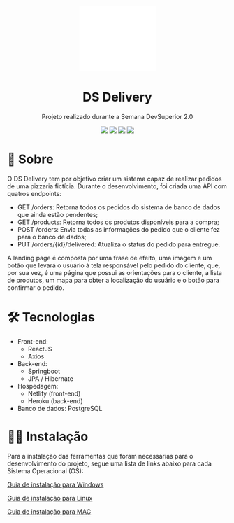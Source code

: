 <p align="center">
  <a href="https://5ffb7c58b9bdfa0007bf91f3--dsdeliver-glaucia.netlify.app/">
    <img src="https://github.com/GlauciaLS/dsdeliver-sds2/blob/main/front-web/src/Navbar/logo.svg" height="150" width="175" alt="DS Delivery" />
  </a>
</p>

<h1 align="center">DS Delivery</h1>
<p align="center">Projeto realizado durante a Semana DevSuperior 2.0</p>

<p align="center">
  <img src="https://img.shields.io/static/v1?label=springboot&message=2.4.1&color=6AAD3D&style=flat-square&logo=spring"/>
  <img src="https://img.shields.io/static/v1?label=npm&message=6.14.9&color=C53534&style=flat-square&logo=npm"/>
  <img src="https://img.shields.io/static/v1?label=react&message=^17.0.1&color=61D9FB&style=flat-square&logo=react"/>
  <img src="https://img.shields.io/static/v1?label=typescript&message=^4.1.3&color=2F74C0&style=flat-square&logo=typescript"/>
</p>

# 📖 Sobre
<p>O DS Delivery tem por objetivo criar um sistema capaz de realizar pedidos de uma pizzaria fictícia. Durante o desenvolvimento, foi criada uma 
API com quatros endpoints:</p>

- GET /orders: Retorna todos os pedidos do sistema de banco de dados que ainda estão pendentes;
- GET /products: Retorna todos os produtos disponíveis para a compra;
- POST /orders: Envia todas as informações do pedido que o cliente fez para o banco de dados;
- PUT /orders/{id}/delivered: Atualiza o status do pedido para entregue.

<p>A landing page é composta por uma frase de efeito, uma imagem e um botão que levará o usuário à tela responsável pelo pedido do cliente, que, por sua vez, é uma
página que possui as orientações para o cliente, a lista de produtos, um mapa para obter a localização do usuário e o botão para confirmar o pedido.</p>

<h1>🛠 Tecnologias</h1>

- Front-end:
  - ReactJS
  - Axios
- Back-end:
  - Springboot
  - JPA / Hibernate
- Hospedagem:
  - Netlify (front-end)
  - Heroku (back-end)
- Banco de dados: PostgreSQL

<h1>👨‍💻 Instalação</h1>
<p>Para a instalação das ferramentas que foram necessárias para o desenvolvimento do projeto, segue uma lista de links abaixo para cada Sistema Operacional (OS):

</p>

[Guia de instalação para Windows](https://github.com/devsuperior/sds1/tree/master/ferramentas/windows)

[Guia de instalação para Linux](https://github.com/devsuperior/sds1/tree/master/ferramentas/linux)

[Guia de instalação para MAC](https://github.com/devsuperior/sds1/tree/master/ferramentas/mac)

<br>
